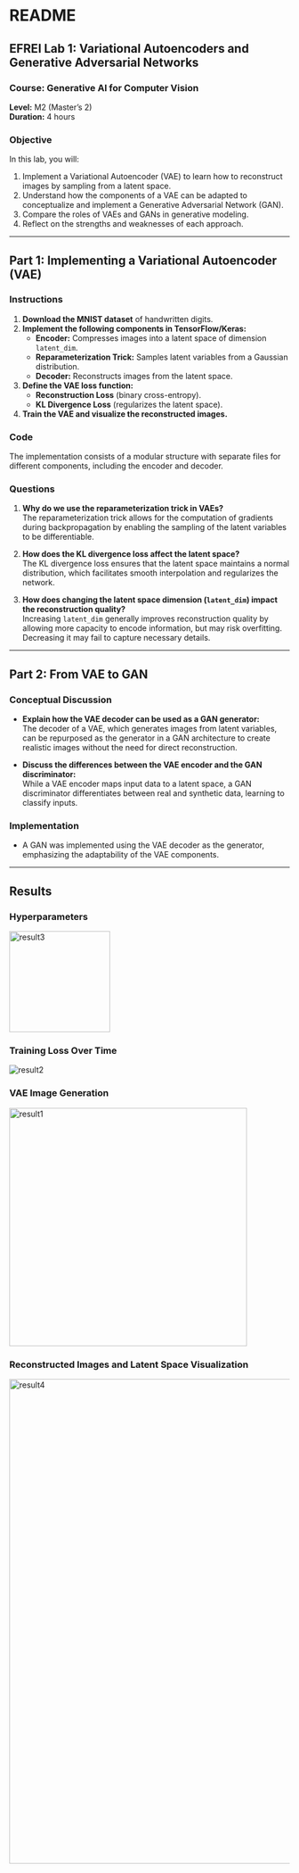 # README

## EFREI Lab 1: Variational Autoencoders and Generative Adversarial Networks

### Course: Generative AI for Computer Vision 
**Level:** M2 (Master’s 2)  
**Duration:** 4 hours  

### Objective
In this lab, you will:
1. Implement a Variational Autoencoder (VAE) to learn how to reconstruct images by sampling from a latent space.
2. Understand how the components of a VAE can be adapted to conceptualize and implement a Generative Adversarial Network (GAN).
3. Compare the roles of VAEs and GANs in generative modeling.
4. Reflect on the strengths and weaknesses of each approach.

---

## Part 1: Implementing a Variational Autoencoder (VAE)

### Instructions
1. **Download the MNIST dataset** of handwritten digits.
2. **Implement the following components in TensorFlow/Keras:**
   - **Encoder:** Compresses images into a latent space of dimension `latent_dim`.
   - **Reparameterization Trick:** Samples latent variables from a Gaussian distribution.
   - **Decoder:** Reconstructs images from the latent space.
3. **Define the VAE loss function:**
   - **Reconstruction Loss** (binary cross-entropy).
   - **KL Divergence Loss** (regularizes the latent space).
4. **Train the VAE and visualize the reconstructed images.**

### Code
The implementation consists of a modular structure with separate files for different components, including the encoder and decoder.

### Questions
1. **Why do we use the reparameterization trick in VAEs?**  
   The reparameterization trick allows for the computation of gradients during backpropagation by enabling the sampling of the latent variables to be differentiable.
   
2. **How does the KL divergence loss affect the latent space?**  
   The KL divergence loss ensures that the latent space maintains a normal distribution, which facilitates smooth interpolation and regularizes the network.

3. **How does changing the latent space dimension (`latent_dim`) impact the reconstruction quality?**  
   Increasing `latent_dim` generally improves reconstruction quality by allowing more capacity to encode information, but may risk overfitting. Decreasing it may fail to capture necessary details.

---

## Part 2: From VAE to GAN

### Conceptual Discussion
- **Explain how the VAE decoder can be used as a GAN generator:**  
  The decoder of a VAE, which generates images from latent variables, can be repurposed as the generator in a GAN architecture to create realistic images without the need for direct reconstruction.

- **Discuss the differences between the VAE encoder and the GAN discriminator:**  
  While a VAE encoder maps input data to a latent space, a GAN discriminator differentiates between real and synthetic data, learning to classify inputs.

### Implementation
- A GAN was implemented using the VAE decoder as the generator, emphasizing the adaptability of the VAE components.

---

## Results

### Hyperparameters
<img width="181" alt="result3" src="https://github.com/user-attachments/assets/a9176ba3-82ed-4f4e-96cd-ce0cb7f7ec2d" />

### Training Loss Over Time
![result2](https://github.com/user-attachments/assets/f1565d0d-1c77-4de0-ad63-b5c3f438ee38)

### VAE Image Generation
<img width="427" alt="result1" src="https://github.com/user-attachments/assets/bb2df0ae-6dc1-4f2d-be01-0ee282758de9" />

### Reconstructed Images and Latent Space Visualization
<img width="869" alt="result4" src="https://github.com/user-attachments/assets/f14691b1-7339-4fac-ac41-776636a7155b" />
